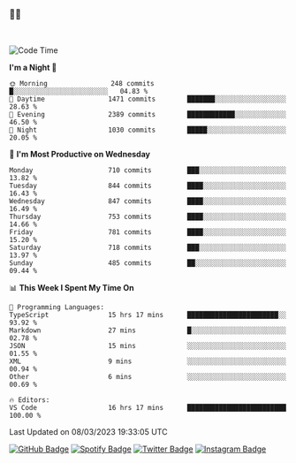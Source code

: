 ### 🤙🍺

<!-- <a href="https://github-readme-stats.vercel.app/api?username=hzak2xx&count_private=true&show_icons=true&theme=dracula">
  <img align="center" src="https://github-readme-stats.vercel.app/api?username=hzak2xx&count_private=true&show_icons=true&theme=dracula" />
</a>
</br> -->
</br>

<!--START_SECTION:waka-->
![Code Time](http://img.shields.io/badge/Code%20Time-2%2C214%20hrs%2053%20mins-blue)

**I'm a Night 🦉** 

```text
🌞 Morning                248 commits         █░░░░░░░░░░░░░░░░░░░░░░░░   04.83 % 
🌆 Daytime                1471 commits        ███████░░░░░░░░░░░░░░░░░░   28.63 % 
🌃 Evening                2389 commits        ████████████░░░░░░░░░░░░░   46.50 % 
🌙 Night                  1030 commits        █████░░░░░░░░░░░░░░░░░░░░   20.05 % 
```
📅 **I'm Most Productive on Wednesday** 

```text
Monday                   710 commits         ███░░░░░░░░░░░░░░░░░░░░░░   13.82 % 
Tuesday                  844 commits         ████░░░░░░░░░░░░░░░░░░░░░   16.43 % 
Wednesday                847 commits         ████░░░░░░░░░░░░░░░░░░░░░   16.49 % 
Thursday                 753 commits         ████░░░░░░░░░░░░░░░░░░░░░   14.66 % 
Friday                   781 commits         ████░░░░░░░░░░░░░░░░░░░░░   15.20 % 
Saturday                 718 commits         ███░░░░░░░░░░░░░░░░░░░░░░   13.97 % 
Sunday                   485 commits         ██░░░░░░░░░░░░░░░░░░░░░░░   09.44 % 
```


📊 **This Week I Spent My Time On** 

```text
💬 Programming Languages: 
TypeScript               15 hrs 17 mins      ███████████████████████░░   93.92 % 
Markdown                 27 mins             █░░░░░░░░░░░░░░░░░░░░░░░░   02.78 % 
JSON                     15 mins             ░░░░░░░░░░░░░░░░░░░░░░░░░   01.55 % 
XML                      9 mins              ░░░░░░░░░░░░░░░░░░░░░░░░░   00.94 % 
Other                    6 mins              ░░░░░░░░░░░░░░░░░░░░░░░░░   00.69 % 

🔥 Editors: 
VS Code                  16 hrs 17 mins      █████████████████████████   100.00 % 
```


 Last Updated on 08/03/2023 19:33:05 UTC
<!--END_SECTION:waka-->

[![GitHub Badge](https://img.shields.io/badge/GitHub-100000?style=for-the-badge&logo=github&logoColor=white)](https://github.com/hzak2xx)
[![Spotify Badge](https://img.shields.io/badge/Spotify-1ED760?&style=for-the-badge&logo=spotify&logoColor=white)](https://open.spotify.com/user/uf90s6sbbh75a1mt44clkhkvf)
[![Twitter Badge](https://img.shields.io/badge/Twitter-1DA1F2?style=for-the-badge&logo=twitter&logoColor=white)](https://twitter.com/hzak2xx)
[![Instagram Badge](https://img.shields.io/badge/Instagram-E4405F?style=for-the-badge&logo=instagram&logoColor=white)](https://www.instagram.com/hzak2xx/)
